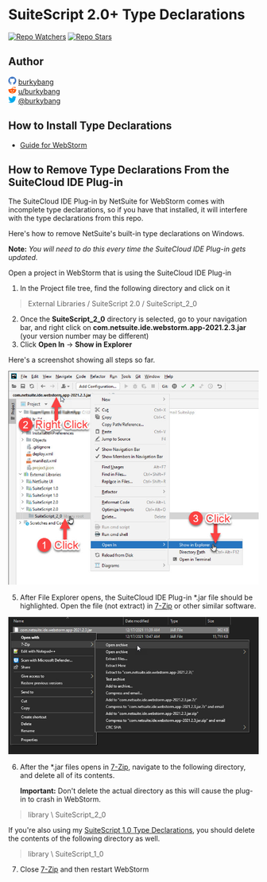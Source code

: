 # SuiteScript 2.0+ Type Declarations

[![Repo Watchers](https://img.shields.io/github/watchers/burkybang/SuiteScript-2.0-Type-Declarations?style=social)](../../watchers)
[![Repo Stars](https://img.shields.io/github/stars/burkybang/SuiteScript-2.0-Type-Declarations?style=social)](../../stargazers)

## Author

![GitHub](https://github.com/burkybang/burkybang/raw/master/Images/github16.png "GitHub") [burkybang](https://github.com/burkybang)  
![Reddit](https://github.com/burkybang/burkybang/raw/master/Images/reddit16.png "Reddit") [u/burkybang](https://reddit.com/u/burkybang)  
![Twitter](https://github.com/burkybang/burkybang/raw/master/Images/twitter16.png "Twitter") [@burkybang](https://twitter.com/burkybang)

## How to Install Type Declarations

- [Guide for WebStorm](https://www.jetbrains.com/help/webstorm/configuring-javascript-libraries.html#ws_js_custom_third_party_library)

## How to Remove Type Declarations From the SuiteCloud IDE Plug-in

The SuiteCloud IDE Plug-in by NetSuite for WebStorm comes with incomplete type declarations, so if you have that
installed, it will interfere with the type declarations from this repo.

Here's how to remove NetSuite's built-in type declarations on Windows.

**Note:** *You will need to do this every time the SuiteCloud IDE Plug-in gets updated.*

Open a project in WebStorm that is using the SuiteCloud IDE Plug-in

1. In the Project file tree, find the following directory and click on it

> External Libraries / SuiteScript 2.0 / SuiteScript_2_0

2. Once the **SuiteScript_2_0** directory is selected, go to your navigation bar, and right click on
   **com.netsuite.ide.webstorm.app-2021.2.3.jar** (your version number may be different)
4. Click **Open In** -> **Show in Explorer**

Here's a screenshot showing all steps so far.

![How to Find *.jar File](README%20Images/How%20to%20Find%20jar%20File.jpg "How to Find *.jar File")

5. After File Explorer opens, the SuiteCloud IDE Plug-in *.jar file should be highlighted. Open the file (not extract)
   in [7-Zip](https://7-zip.org) or other similar software.

![Open in 7-Zip](README%20Images/Open%20in%207-Zip.jpg "Open in 7-Zip")

6. After the *.jar files opens in [7-Zip](https://7-zip.org), navigate to the following directory, and delete all of its
   contents.

   **Important:** Don't delete the actual directory as this will cause the plug-in to crash in WebStorm.

> library \ SuiteScript_2_0

If you're also using my
[SuiteScript 1.0 Type Declarations](https://github.com/burkybang/SuiteScript-1.0-Type-Declarations), you should delete
the contents of the following directory as well.

> library \ SuiteScript_1_0

7. Close [7-Zip](https://7-zip.org) and then restart WebStorm